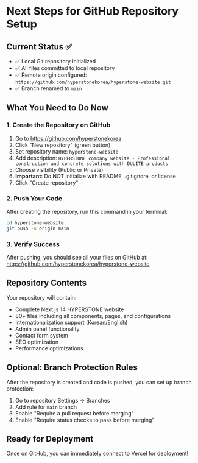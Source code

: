 # Next Steps for GitHub Repository Setup

## Current Status ✅
- ✅ Local Git repository initialized
- ✅ All files committed to local repository
- ✅ Remote origin configured: `https://github.com/hyperstonekorea/hyperstone-website.git`
- ✅ Branch renamed to `main`

## What You Need to Do Now

### 1. Create the Repository on GitHub
1. Go to https://github.com/hyperstonekorea
2. Click "New repository" (green button)
3. Set repository name: `hyperstone-website`
4. Add description: `HYPERSTONE company website - Professional construction and concrete solutions with DULITE products`
5. Choose visibility (Public or Private)
6. **Important**: Do NOT initialize with README, .gitignore, or license
7. Click "Create repository"

### 2. Push Your Code
After creating the repository, run this command in your terminal:

```bash
cd hyperstone-website
git push -u origin main
```

### 3. Verify Success
After pushing, you should see all your files on GitHub at:
https://github.com/hyperstonekorea/hyperstone-website

## Repository Contents
Your repository will contain:
- Complete Next.js 14 HYPERSTONE website
- 80+ files including all components, pages, and configurations
- Internationalization support (Korean/English)
- Admin panel functionality
- Contact form system
- SEO optimization
- Performance optimizations

## Optional: Branch Protection Rules
After the repository is created and code is pushed, you can set up branch protection:
1. Go to repository Settings → Branches
2. Add rule for `main` branch
3. Enable "Require a pull request before merging"
4. Enable "Require status checks to pass before merging"

## Ready for Deployment
Once on GitHub, you can immediately connect to Vercel for deployment!